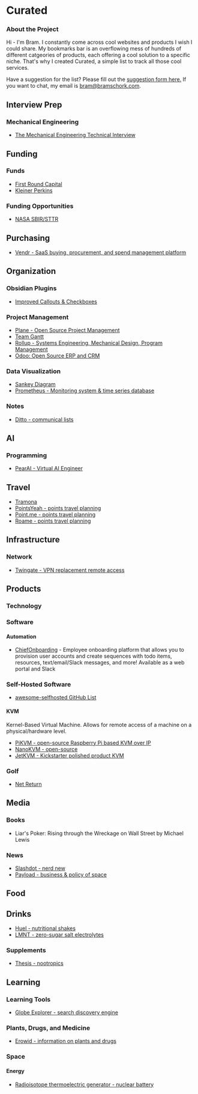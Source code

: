 # Curated

### About the Project
Hi - I'm Bram. I constantly come across cool websites and products I wish I could share. My bookmarks bar is an overflowing mess of hundreds of different catgeories of products, each offering a cool solution to a specific niche. That's why I created Curated, a simple list to track all those cool services.

Have a suggestion for the list? Please fill out the [suggestion form here.](https://form.jotform.com/250145728035049) If you want to chat, my email is [bram@bramschork.com](mailto:bram@bramschork.com).

## Interview Prep
### Mechanical Engineering
- [The Mechanical Engineering Technical Interview](https://hardwareishard.com/the-technical-interview?utm_source=substack&utm_medium=email)

## Funding
### Funds
- [First Round Capital](https://firstround.com/)
- [Kleiner Perkins](https://www.kleinerperkins.com/)

### Funding Opportunities
- [NASA SBIR/STTR](https://www.nasa.gov/sbir_sttr/phase-i/)

## Purchasing
- [Vendr - SaaS buying, procurement, and spend management platform](https://www.vendr.com/)

## Organization
### Obsidian Plugins
- [Improved Callouts & Checkboxes](https://www.reddit.com/r/ObsidianMD/comments/1fxiirm/kept_forgetting_my_callouts_and_checkboxes_so_i/)

### Project Management
- [Plane - Open Source Project Management](https://github.com/makeplane/plane)
- [Team Gantt](https://www.teamgantt.com/)
- [Rollup - Systems Engineering, Mechanical Design, Program Management](https://rollup.ai/)
- [Odoo: Open Source ERP and CRM](https://www.odoo.com/)
### Data Visualization
- [Sankey Diagram](https://en.wikipedia.org/wiki/Sankey_diagram)
- [Prometheus - Monitoring system & time series database](https://prometheus.io/)

### Notes
- [Ditto - communical lists](https://www.getbreezi.com/)

## AI
### Programming
- [PearAI - Virtual AI Engineer](https://trypear.ai/pricing)
## Travel
- [Tramona](https://www.tramona.com/)
- [PointsYeah - points travel planning](https://www.pointsyeah.com/)
- [Point.me - points travel planning ](https://www.point.me/)
- [Roame - points travel planning](https://roame.travel/)

## Infrastructure
### Network
- [Twingate - VPN replacement remote access](https://www.twingate.com/)


##  Products
### Technology
### Software
#### Automation
- [ChiefOnboarding](https://chiefonboarding.com) - Employee onboarding platform that allows you to provision user accounts and create sequences with todo items, resources, text/email/Slack messages, and more! Available as a web portal and Slack

### Self-Hosted Software
- [awesome-selfhosted GitHub List](https://github.com/awesome-selfhosted/awesome-selfhosted?tab=readme-ov-file)
#### KVM
Kernel-Based Virtual Machine. Allows for remote access of a machine on a physical/hardware level.
- [PiKVM - open-source Raspberry Pi based KVM over IP](https://pikvm.org/)
- [NanoKVM - open-source](https://github.com/sipeed/NanoKVM)
- [JetKVM - Kickstarter polished product KVM](https://www.kickstarter.com/projects/jetkvm/jetkvm)
### Golf
- [Net Return](https://www.thenetreturn.com/)

## Media
### Books
- Liar's Poker: Rising through the Wreckage on Wall Street by Michael Lewis
### News
- [Slashdot - nerd new](https://slashdot.org/)
- [Payload - business & policy of space](https://payloadspace.com/)
## Food

## Drinks
- [Huel - nutritional shakes](https://huel.com/)
- [LMNT - zero-sugar salt electrolytes](https://drinklmnt.com/)

### Supplements
- [Thesis - nootropics](https://takethesis.com/)

## Learning
### Learning Tools
- [Globe Explorer - search discovery engine](https://explorer.globe.engineer/)

### Plants, Drugs, and Medicine
- [Erowid - information on plants and drugs](https://www.erowid.org/)
### Space
#### Energy
- [Radioisotope thermoelectric generator - nuclear battery](https://en.wikipedia.org/wiki/Radioisotope_thermoelectric_generator)


